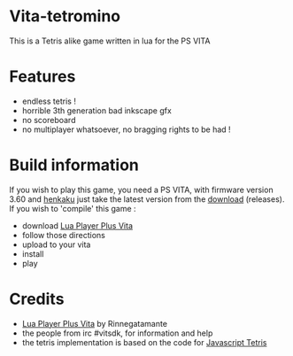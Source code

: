 # Vita-tetromino
This is a Tetris alike game written in lua for the PS VITA

# Features
* endless tetris !
* horrible 3th generation bad inkscape gfx
* no scoreboard
* no multiplayer whatsoever, no bragging rights to be had !


# Build information
If you wish to play this game, you need a PS VITA, with firmware version 3.60 and [henkaku](https://henkaku.xyz) just take the latest version from the [download](https://github.com/svennd/vita-tetromino/releases) (releases).
If you wish to 'compile' this game :
* download [Lua Player Plus Vita](https://github.com/Rinnegatamante/lpp-vita)
* follow those directions
* upload to your vita
* install
* play


# Credits
* [Lua Player Plus Vita](https://github.com/Rinnegatamante/lpp-vita) by Rinnegatamante
* the people from irc #vitsdk, for information and help
* the tetris implementation is based on the code for [Javascript Tetris](http://codeincomplete.com/posts/javascript-tetris/)